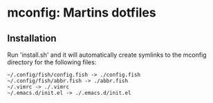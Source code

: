 # mconfig: Martins dotfiles

## Installation
Run 'install.sh' and it will automatically create symlinks to the mconfig directory for the following files:
```
~/.config/fish/config.fish -> ./config.fish
~/.config/fish/abbr.fish -> ./abbr.fish
~/.vimrc -> ./.vimrc
~/.emacs.d/init.el -> ./.emacs.d/init.el
```
